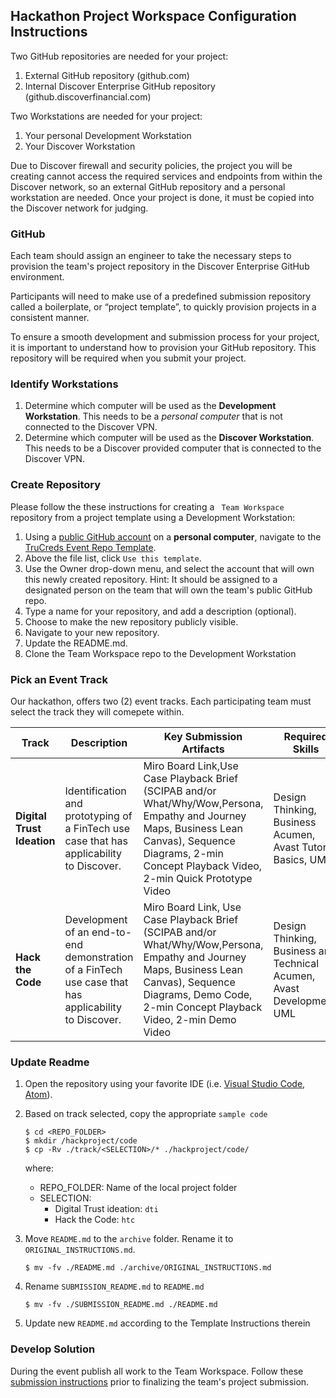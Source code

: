 ## Hackathon Project Workspace Configuration Instructions

Two GitHub repositories are needed for your project:
1. External GitHub repository (github.com)
2. Internal Discover Enterprise GitHub repository (github.discoverfinancial.com)

Two Workstations are needed for your project:
1. Your personal Development Workstation
2. Your Discover Workstation

Due to Discover firewall and security policies, the project you will be creating cannot access the required services and endpoints from within the Discover network, so an external GitHub repository and a personal workstation are needed.  Once your project is done, it must be copied into the Discover network for judging.

### GitHub

Each team should assign an engineer to take the necessary steps to provision the team's project repository in the Discover Enterprise GitHub environment. 

Participants will need to make use of a predefined submission repository called a boilerplate, or “project template”, to quickly provision projects in a consistent manner.

To ensure a smooth development and submission process for your project, it is important to understand how to provision your GitHub repository. This repository will be required when you submit your project. 

### Identify Workstations

1. Determine which computer will be used as the **Development Workstation**. This needs to be a *personal computer* that is not connected to the Discover VPN.
2. Determine which computer will be used as the **Discover Workstation**. This needs to be a Discover provided computer that is connected to the Discover VPN.

### Create Repository

Please follow the these instructions for creating a ``` Team Workspace``` repository from a project template using a Development Workstation:

1. Using a [public GitHub account](https://github.com/) on a **personal computer**, navigate to the [TruCreds Event Repo Template](https://github.com/brycecurtis/dfs-trucreds-hackathon).
2. Above the file list, click `Use this template`.
3. Use the Owner drop-down menu, and select the account that will own this newly created repository. Hint: It should be assigned to a designated person on the team that will own the team's public GitHub repo.   
4. Type a name for your repository, and add a description (optional).
5. Choose to make the new repository publicly visible.
6. Navigate to your new repository.
7. Update the README.md.
8. Clone the Team Workspace repo to the Development Workstation

###  Pick an Event Track
Our hackathon, offers two (2) event tracks. Each participating team must select the track they will comepete within.

| Track | Description | Key Submission Artifacts | Required Skills |
| --- | --- | --- | --- | 
| **Digital Trust Ideation** | Identification and prototyping of a FinTech use case that has applicability to Discover. | Miro Board Link,Use Case Playback Brief (SCIPAB and/or What/Why/Wow,Persona, Empathy and Journey Maps, Business Lean Canvas), Sequence Diagrams, 2-min Concept Playback Video, 2-min Quick Prototype Video | Design Thinking, Business Acumen, Avast Tutorial Basics, UML |
| **Hack the Code** | Development of an end-to-end demonstration of a FinTech use case that has applicability to Discover. | Miro Board Link, Use Case Playback Brief (SCIPAB and/or What/Why/Wow,Persona, Empathy and Journey Maps, Business Lean Canvas), Sequence Diagrams, Demo Code, 2-min Concept Playback Video, 2-min Demo Video | Design Thinking, Business and Technical Acumen, Avast Development, UML |

### Update Readme
1. Open the repository using your favorite IDE (i.e. [Visual Studio Code][1], [Atom][2]).
2. Based on track selected, copy the appropriate `sample code` 

    ```
    $ cd <REPO_FOLDER>
    $ mkdir /hackproject/code
    $ cp -Rv ./track/<SELECTION>/* ./hackproject/code/
    ```

    where:
    
    * REPO_FOLDER: Name of the local project folder
    * SELECTION: 
        * Digital Trust ideation: `dti`
        * Hack the Code: `htc`

3. Move `README.md` to the `archive` folder. Rename it to `ORIGINAL_INSTRUCTIONS.md`.

    ```
    $ mv -fv ./README.md ./archive/ORIGINAL_INSTRUCTIONS.md
    ```

4. Rename `SUBMISSION_README.md` to `README.md`

    ```
    $ mv -fv ./SUBMISSION_README.md ./README.md
    ```

5. Update new `README.md` according to the Template Instructions therein 

### Develop Solution
During the event publish all work to the Team Workspace. Follow these [submission instructions](./submission-instructions.md) prior to finalizing the team's project submission.  

[1]: https://code.visualstudio.com/
[2]: https://atom.io
